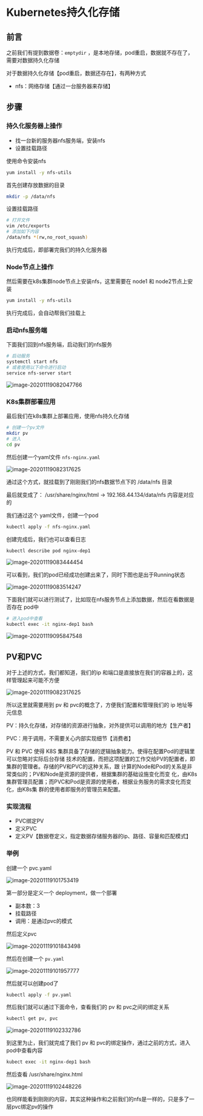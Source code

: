 # Kubernetes持久化存储

## 前言

之前我们有提到数据卷：`emptydir` ，是本地存储，pod重启，数据就不存在了，需要对数据持久化存储

对于数据持久化存储【pod重启，数据还存在】，有两种方式

- nfs：网络存储【通过一台服务器来存储】

## 步骤

### 持久化服务器上操作

- 找一台新的服务器nfs服务端，安装nfs
- 设置挂载路径

使用命令安装nfs

```bash
yum install -y nfs-utils
```

首先创建存放数据的目录

```bash
mkdir -p /data/nfs
```

设置挂载路径

```bash
# 打开文件
vim /etc/exports
# 添加如下内容
/data/nfs *(rw,no_root_squash)
```

执行完成后，即部署完我们的持久化服务器

### Node节点上操作

然后需要在k8s集群node节点上安装nfs，这里需要在 node1 和 node2节点上安装

```bash
yum install -y nfs-utils
```

执行完成后，会自动帮我们挂载上

### 启动nfs服务端

下面我们回到nfs服务端，启动我们的nfs服务

```bash
# 启动服务
systemctl start nfs
# 或者使用以下命令进行启动
service nfs-server start
```


![image-20201119082047766](images/image-20201119082047766.png)

### K8s集群部署应用

最后我们在k8s集群上部署应用，使用nfs持久化存储

```bash
# 创建一个pv文件
mkdir pv
# 进入
cd pv
```

然后创建一个yaml文件  `nfs-nginx.yaml`


![image-20201119082317625](images/image-20201119082317625.png)

通过这个方式，就挂载到了刚刚我们的nfs数据节点下的 /data/nfs 目录

最后就变成了：  /usr/share/nginx/html    ->  192.168.44.134/data/nfs   内容是对应的

我们通过这个 yaml文件，创建一个pod

```bash
kubectl apply -f nfs-nginx.yaml
```

创建完成后，我们也可以查看日志

```bash
kubectl describe pod nginx-dep1
```


![image-20201119083444454](images/image-20201119083444454.png)

可以看到，我们的pod已经成功创建出来了，同时下图也是出于Running状态


![image-20201119083514247](images/image-20201119083514247.png)

下面我们就可以进行测试了，比如现在nfs服务节点上添加数据，然后在看数据是否存在 pod中

```bash
# 进入pod中查看
kubectl exec -it nginx-dep1 bash
```


![image-20201119095847548](images/image-20201119095847548.png)

## PV和PVC

对于上述的方式，我们都知道，我们的ip 和端口是直接放在我们的容器上的，这样管理起来可能不方便


![image-20201119082317625](images/image-20201119082317625.png)

所以这里就需要用到 pv  和 pvc的概念了，方便我们配置和管理我们的 ip 地址等元信息

PV：持久化存储，对存储的资源进行抽象，对外提供可以调用的地方【生产者】

PVC：用于调用，不需要关心内部实现细节【消费者】

PV 和 PVC 使得 K8S 集群具备了存储的逻辑抽象能力。使得在配置Pod的逻辑里可以忽略对实际后台存储
技术的配置，而把这项配置的工作交给PV的配置者，即集群的管理者。存储的PV和PVC的这种关系，跟
计算的Node和Pod的关系是非常类似的；PV和Node是资源的提供者，根据集群的基础设施变化而变
化，由K8s集群管理员配置；而PVC和Pod是资源的使用者，根据业务服务的需求变化而变化，由K8s集
群的使用者即服务的管理员来配置。

### 实现流程

- PVC绑定PV
- 定义PVC
- 定义PV【数据卷定义，指定数据存储服务器的ip、路径、容量和匹配模式】

### 举例

创建一个 pvc.yaml


![image-20201119101753419](images/image-20201119101753419.png)

第一部分是定义一个 deployment，做一个部署

- 副本数：3
- 挂载路径
- 调用：是通过pvc的模式

然后定义pvc


![image-20201119101843498](images/image-20201119101843498.png)

然后在创建一个 `pv.yaml`


![image-20201119101957777](images/image-20201119101957777.png)

然后就可以创建pod了

```bash
kubectl apply -f pv.yaml
```

然后我们就可以通过下面命令，查看我们的 pv  和 pvc之间的绑定关系

```bash
kubectl get pv, pvc
```


![image-20201119102332786](images/image-20201119102332786.png)

到这里为止，我们就完成了我们 pv 和 pvc的绑定操作，通过之前的方式，进入pod中查看内容

```bash
kubect exec -it nginx-dep1 bash
```

然后查看  /usr/share/nginx.html


![image-20201119102448226](images/image-20201119102448226.png)

也同样能看到刚刚的内容，其实这种操作和之前我们的nfs是一样的，只是多了一层pvc绑定pv的操作